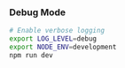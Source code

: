 ### Debug Mode

```bash
# Enable verbose logging
export LOG_LEVEL=debug
export NODE_ENV=development
npm run dev
```

